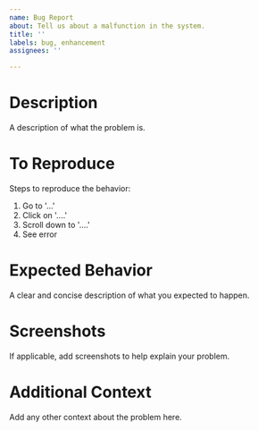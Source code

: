 ```yaml
---
name: Bug Report
about: Tell us about a malfunction in the system.
title: ''
labels: bug, enhancement
assignees: ''

---
```


# Description
A description of what the problem is.

# To Reproduce
Steps to reproduce the behavior:
1. Go to '...'
2. Click on '....'
3. Scroll down to '....'
4. See error

# Expected Behavior
A clear and concise description of what you expected to happen.

# Screenshots
If applicable, add screenshots to help explain your problem.

# Additional Context
Add any other context about the problem here.

